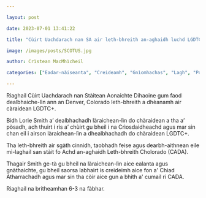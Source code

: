 ```yaml
---

layout: post

date: 2023-07-01 13:41:22

title: "Cùirt Uachdarach nan SA air leth-bhreith an-aghaidh luchd LGDTC+ a cheadachadh"

image: /images/posts/SCOTUS.jpg

author: Crìstean MacMhìcheil

categories: ["Eadar-nàiseanta", "Creideamh", "Gnìomhachas", "Lagh", "Poileataigs"]

---
```


Riaghail Cùirt Uachdarach nan Stàitean Aonaichte Dihaoine gum faod dealbhaiche-lìn ann an Denver, Colorado leth-bhreith a dhèanamh air càraidean LGDTC+.

Bidh Lorie Smith a’ dealbhachadh làraichean-lìn do chàraidean a tha a’ pòsadh, ach thuirt i ris a’ chùirt gu bheil i na Crìosdaidheachd agus mar sin chan eil i airson làraichean-lìn a dhealbhachadh do chàraidean LGDTC+.

Tha leth-bhreith air sgàth cinnidh, taobhadh feise agus dearbh-aithnean eile mì-laghail san stàit fo Achd an-aghaidh Leth-bhreith Cholorado (CADA).

Thagair Smith ge-tà gu bheil na làraichean-lìn aice ealanta agus gnàthaichte, gu bheil saorsa labhairt is creideimh aice fon a' Chiad Atharrachadh agus mar sin tha còir aice gun a bhith a' cumail ri CADA.

Riaghail na britheamhan 6-3 na fàbhar.
